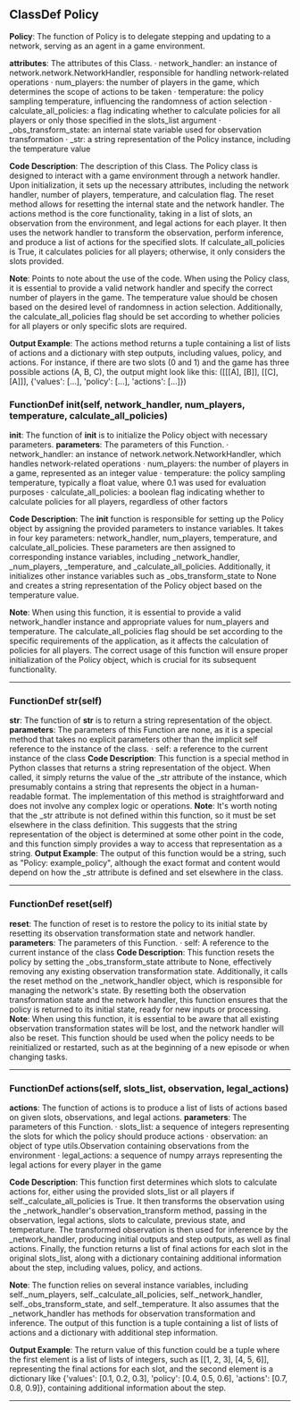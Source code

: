 ## ClassDef Policy
**Policy**: The function of Policy is to delegate stepping and updating to a network, serving as an agent in a game environment.

**attributes**: The attributes of this Class.
· network_handler: an instance of network.network.NetworkHandler, responsible for handling network-related operations
· num_players: the number of players in the game, which determines the scope of actions to be taken
· temperature: the policy sampling temperature, influencing the randomness of action selection
· calculate_all_policies: a flag indicating whether to calculate policies for all players or only those specified in the slots_list argument
· _obs_transform_state: an internal state variable used for observation transformation
· _str: a string representation of the Policy instance, including the temperature value

**Code Description**: The description of this Class. 
The Policy class is designed to interact with a game environment through a network handler. Upon initialization, it sets up the necessary attributes, including the network handler, number of players, temperature, and calculation flag. The reset method allows for resetting the internal state and the network handler. The actions method is the core functionality, taking in a list of slots, an observation from the environment, and legal actions for each player. It then uses the network handler to transform the observation, perform inference, and produce a list of actions for the specified slots. If calculate_all_policies is True, it calculates policies for all players; otherwise, it only considers the slots provided.

**Note**: Points to note about the use of the code. 
When using the Policy class, it is essential to provide a valid network handler and specify the correct number of players in the game. The temperature value should be chosen based on the desired level of randomness in action selection. Additionally, the calculate_all_policies flag should be set according to whether policies for all players or only specific slots are required.

**Output Example**: 
The actions method returns a tuple containing a list of lists of actions and a dictionary with step outputs, including values, policy, and actions. For instance, if there are two slots (0 and 1) and the game has three possible actions (A, B, C), the output might look like this: ([[[A], [B]], [[C], [A]]], {'values': [...], 'policy': [...], 'actions': [...]})
### FunctionDef __init__(self, network_handler, num_players, temperature, calculate_all_policies)
**__init__**: The function of __init__ is to initialize the Policy object with necessary parameters.
**parameters**: The parameters of this Function.
· network_handler: an instance of network.network.NetworkHandler, which handles network-related operations
· num_players: the number of players in a game, represented as an integer value
· temperature: the policy sampling temperature, typically a float value, where 0.1 was used for evaluation purposes
· calculate_all_policies: a boolean flag indicating whether to calculate policies for all players, regardless of other factors

**Code Description**: The __init__ function is responsible for setting up the Policy object by assigning the provided parameters to instance variables. It takes in four key parameters: network_handler, num_players, temperature, and calculate_all_policies. These parameters are then assigned to corresponding instance variables, including _network_handler, _num_players, _temperature, and _calculate_all_policies. Additionally, it initializes other instance variables such as _obs_transform_state to None and creates a string representation of the Policy object based on the temperature value.

**Note**: When using this function, it is essential to provide a valid network_handler instance and appropriate values for num_players and temperature. The calculate_all_policies flag should be set according to the specific requirements of the application, as it affects the calculation of policies for all players. The correct usage of this function will ensure proper initialization of the Policy object, which is crucial for its subsequent functionality.
***
### FunctionDef __str__(self)
**__str__**: The function of __str__ is to return a string representation of the object.
**parameters**: The parameters of this Function are none, as it is a special method that takes no explicit parameters other than the implicit self reference to the instance of the class.
· self: a reference to the current instance of the class
**Code Description**: This function is a special method in Python classes that returns a string representation of the object. When called, it simply returns the value of the _str attribute of the instance, which presumably contains a string that represents the object in a human-readable format. The implementation of this method is straightforward and does not involve any complex logic or operations.
**Note**: It's worth noting that the _str attribute is not defined within this function, so it must be set elsewhere in the class definition. This suggests that the string representation of the object is determined at some other point in the code, and this function simply provides a way to access that representation as a string.
**Output Example**: The output of this function would be a string, such as "Policy: example_policy", although the exact format and content would depend on how the _str attribute is defined and set elsewhere in the class.
***
### FunctionDef reset(self)
**reset**: The function of reset is to restore the policy to its initial state by resetting its observation transformation state and network handler.
**parameters**: The parameters of this Function.
· self: A reference to the current instance of the class
**Code Description**: This function resets the policy by setting the _obs_transform_state attribute to None, effectively removing any existing observation transformation state. Additionally, it calls the reset method on the _network_handler object, which is responsible for managing the network's state. By resetting both the observation transformation state and the network handler, this function ensures that the policy is returned to its initial state, ready for new inputs or processing.
**Note**: When using this function, it is essential to be aware that all existing observation transformation states will be lost, and the network handler will also be reset. This function should be used when the policy needs to be reinitialized or restarted, such as at the beginning of a new episode or when changing tasks.
***
### FunctionDef actions(self, slots_list, observation, legal_actions)
**actions**: The function of actions is to produce a list of lists of actions based on given slots, observations, and legal actions.
**parameters**: The parameters of this Function.
· slots_list: a sequence of integers representing the slots for which the policy should produce actions
· observation: an object of type utils.Observation containing observations from the environment
· legal_actions: a sequence of numpy arrays representing the legal actions for every player in the game

**Code Description**: This function first determines which slots to calculate actions for, either using the provided slots_list or all players if self._calculate_all_policies is True. It then transforms the observation using the _network_handler's observation_transform method, passing in the observation, legal actions, slots to calculate, previous state, and temperature. The transformed observation is then used for inference by the _network_handler, producing initial outputs and step outputs, as well as final actions. Finally, the function returns a list of final actions for each slot in the original slots_list, along with a dictionary containing additional information about the step, including values, policy, and actions.

**Note**: The function relies on several instance variables, including self._num_players, self._calculate_all_policies, self._network_handler, self._obs_transform_state, and self._temperature. It also assumes that the _network_handler has methods for observation transformation and inference. The output of this function is a tuple containing a list of lists of actions and a dictionary with additional step information.

**Output Example**: The return value of this function could be a tuple where the first element is a list of lists of integers, such as [[1, 2, 3], [4, 5, 6]], representing the final actions for each slot, and the second element is a dictionary like {'values': [0.1, 0.2, 0.3], 'policy': [0.4, 0.5, 0.6], 'actions': [0.7, 0.8, 0.9]}, containing additional information about the step.
***
